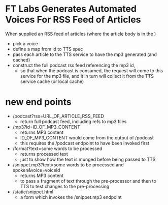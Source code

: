 # FT Labs Generates Automated Voices For RSS Feed of Articles

When supplied an RSS feed of articles (where the article body is in the <description>)

* pick a voice
* define a map from id to TTS spec
* pass each article to the TTS service to have the mp3 generated (and cached)
* construct the full podcast rss feed referencing the mp3 id,
   * so that when the podcast is consumed, the request will come to this service for the mp3 file, and it in turn will collect it from the TTS service cache (or local cache)

# new end points

* /podcast?rss=URL_OF_ARTICLE_RSS_FEED
   * return full podcast feed, including refs to mp3 files
* /mp3?id=ID_OF_MP3_CONTENT
   * returns MP3 content
   * ID_OF_MP3_CONTENT would come from the output of /podcast
   * this requires the /podcast endpoint to have been invoked first
* /format?text=some words to be processed
   * returns processed text
   * just to show how the text is munged before being passed to TTS
* /snippet.mp3?text=some words to be processed and spoken&voice=voiceId
   * returns MP3 content
   * to pass a fragment of text through the pre-processor and then to TTS to test changes to the pre-processing
* /static/snippet.html
   * a form which invokes the /snippet.mp3 endpoint
